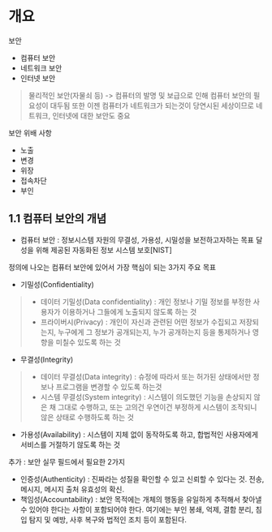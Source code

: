 # 개요

보안
- 컴퓨터 보안
- 네트워크 보안
- 인터넷 보안

> 물리적인 보안(자물쇠 등) -> 컴퓨터의 발명 및 보급으로 인해 컴퓨터 보안의 필요성이 대두됨
> 또한 이젠 컴퓨터가 네트워크가 되는것이 당연시된 세상이므로 네트워크, 인터넷에 대한 보안도 중요

보안 위배 사항
- 노출
- 변경
- 위장
- 접속차단
- 부인


## 1.1 컴퓨터 보안의 개념
- 컴퓨터 보안 : 정보시스템 자원의 무결성, 가용성, 시밀성을 보전하고자하는 목표 달성을 위해 제공된 자동화된 정보 시스템 보호[NIST]

정의에 나오는 컴퓨터 보안에 있어서 가장 핵심이 되는 3가지 주요 목표
- 기밀성(Confidentiality)
>- 데이터 기밀성(Data confidentiality) : 개인 정보나 기밀 정보를 부정한 사용자가 이용하거나 그들에게 노출되지 않도록 하는 것
>- 프라이버시(Privacy) : 개인이 자신과 관련된 어떤 정보가 수집되고 저장되는지, 누구에게 그 정보가 공개되는지, 누가 공개하는지 등을 통제하거나 영향을 미칠수 있도록 하는 것
- 무결성(Integrity)
>- 데이터 무결성(Data integrity) : 슈정에 따라서 또는 허가된 상태에서만 정보나 프로그램을 변경할 수 있도록 하는것
>- 시스템 무결성(System integrity) : 시스템이 의도했던 기능을 손상되지 않은 채 그대로 수행하고, 또는 고의건 우연이건 부정하게 시스템이 조작되니 않은 상태로 수행하도록 하는 것
- 가용성(Availability) : 시스템이 지체 없이 동작하도록 하고, 합법적인 사용자에게 서비스를 거절하기 않도록 하는 것

추가 : 보안 실무 필드에서 필요한 2가지
- 인증성(Authenticity) : 진짜라는 성질을 확인할 수 있고 신뢰할 수 있다는 것. 전송, 메시지, 메시지 출처 유효성의 확신.
- 책임성(Accountability) : 보안 목적에는 개체의 행동을 유일하게 추적해서 찾아낼수 있어야 한다는 사항이 포함되어야 한다. 여기에는 부인 봉쇄, 억제, 결함 분리, 침입 탐지 및 예방, 사후 복구와 법적인 조치 등이 포함된다.
